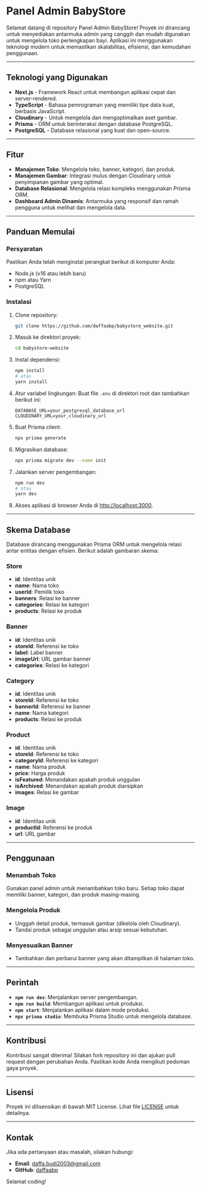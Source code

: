 # Panel Admin BabyStore

Selamat datang di repository Panel Admin BabyStore! Proyek ini dirancang untuk menyediakan antarmuka admin yang canggih dan mudah digunakan untuk mengelola toko perlengkapan bayi. Aplikasi ini menggunakan teknologi modern untuk memastikan skalabilitas, efisiensi, dan kemudahan penggunaan.

---

## **Teknologi yang Digunakan**

- **Next.js** - Framework React untuk membangun aplikasi cepat dan server-rendered.
- **TypeScript** - Bahasa pemrograman yang memiliki tipe data kuat, berbasis JavaScript.
- **Cloudinary** - Untuk mengelola dan mengoptimalkan aset gambar.
- **Prisma** - ORM untuk berinteraksi dengan database PostgreSQL.
- **PostgreSQL** - Database relasional yang kuat dan open-source.

---

## **Fitur**

- **Manajemen Toko**: Mengelola toko, banner, kategori, dan produk.
- **Manajemen Gambar**: Integrasi mulus dengan Cloudinary untuk penyimpanan gambar yang optimal.
- **Database Relasional**: Mengelola relasi kompleks menggunakan Prisma ORM.
- **Dashboard Admin Dinamis**: Antarmuka yang responsif dan ramah pengguna untuk melihat dan mengelola data.

---

## **Panduan Memulai**

### **Persyaratan**

Pastikan Anda telah menginstal perangkat berikut di komputer Anda:

- Node.js (v16 atau lebih baru)
- npm atau Yarn
- PostgreSQL

### **Instalasi**

1. Clone repository:
   ```bash
   git clone https://github.com/daffaabp/babystore_website.git
   ```
2. Masuk ke direktori proyek:
   ```bash
   cd babystore-website
   ```
3. Instal dependensi:
   ```bash
   npm install
   # atau
   yarn install
   ```
4. Atur variabel lingkungan:
   Buat file `.env` di direktori root dan tambahkan berikut ini:
   ```env
   DATABASE_URL=your_postgresql_database_url
   CLOUDINARY_URL=your_cloudinary_url
   ```

5. Buat Prisma client:
   ```bash
   npx prisma generate
   ```
6. Migrasikan database:
   ```bash
   npx prisma migrate dev --name init
   ```

7. Jalankan server pengembangan:
   ```bash
   npm run dev
   # atau
   yarn dev
   ```

8. Akses aplikasi di browser Anda di [http://localhost:3000](http://localhost:3000).

---

## **Skema Database**

Database dirancang menggunakan Prisma ORM untuk mengelola relasi antar entitas dengan efisien. Berikut adalah gambaran skema:

### **Store**
- **id**: Identitas unik
- **name**: Nama toko
- **userId**: Pemilik toko
- **banners**: Relasi ke banner
- **categories**: Relasi ke kategori
- **products**: Relasi ke produk

### **Banner**
- **id**: Identitas unik
- **storeId**: Referensi ke toko
- **label**: Label banner
- **imageUrl**: URL gambar banner
- **categories**: Relasi ke kategori

### **Category**
- **id**: Identitas unik
- **storeId**: Referensi ke toko
- **bannerId**: Referensi ke banner
- **name**: Nama kategori
- **products**: Relasi ke produk

### **Product**
- **id**: Identitas unik
- **storeId**: Referensi ke toko
- **categoryId**: Referensi ke kategori
- **name**: Nama produk
- **price**: Harga produk
- **isFeatured**: Menandakan apakah produk unggulan
- **isArchived**: Menandakan apakah produk diarsipkan
- **images**: Relasi ke gambar

### **Image**
- **id**: Identitas unik
- **productId**: Referensi ke produk
- **url**: URL gambar

---

## **Penggunaan**

### **Menambah Toko**
Gunakan panel admin untuk menambahkan toko baru. Setiap toko dapat memiliki banner, kategori, dan produk masing-masing.

### **Mengelola Produk**
- Unggah detail produk, termasuk gambar (dikelola oleh Cloudinary).
- Tandai produk sebagai unggulan atau arsip sesuai kebutuhan.

### **Menyesuaikan Banner**
- Tambahkan dan perbarui banner yang akan ditampilkan di halaman toko.

---

## **Perintah**

- **`npm run dev`**: Menjalankan server pengembangan.
- **`npm run build`**: Membangun aplikasi untuk produksi.
- **`npm start`**: Menjalankan aplikasi dalam mode produksi.
- **`npx prisma studio`**: Membuka Prisma Studio untuk mengelola database.

---

## **Kontribusi**

Kontribusi sangat diterima! Silakan fork repository ini dan ajukan pull request dengan perubahan Anda. Pastikan kode Anda mengikuti pedoman gaya proyek.

---

## **Lisensi**

Proyek ini dilisensikan di bawah MIT License. Lihat file [LICENSE](LICENSE) untuk detailnya.

---

## **Kontak**

Jika ada pertanyaan atau masalah, silakan hubungi:
- **Email**: daffa.budi2003@gmail.com
- **GitHub**: [daffaabp](https://github.com/daffaabp)

Selamat coding!

